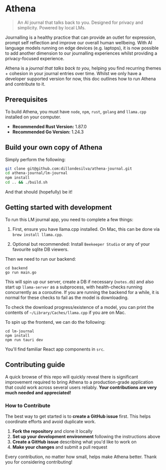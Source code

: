 # Athena
> An AI journal that talks back to you. Designed for privacy and simplicity. Powered by local LMs.

Journalling is a healthy practice that can provide an outlet for expression, prompt self reflection and improve our overall human wellbeing. With AI language models running on edge devices (e.g. laptops), it is now possible to add another dimension to our journalling experiences whilst providing a privacy-focused experience.

Athena is a *journal that talks back to you*, helping you find recurring themes + cohesion in your journal entries over time. Whilst we only have a developer supported version for now, this doc outlines how to run Athena and contribute to it.

## Prerequisites

To build Athena, you must have `node`, `npm`, `rust`, `golang` and `llama.cpp` installed on your computer.

- **Recommended Rust Version:** 1.87.0
- **Recommended Go Version:** 1.24.3

## Build your own copy of Athena
Simply perform the following:

```bash
git clone git@github.com:dillondesilva/athena-journal.git
cd athena-journal/lm-journal
npm install
cd .. && ./build.sh
```

And that should (hopefully) be it!

## Getting started with development

To run this LM journal app, you need to complete a few things:

1. First, ensure you have llama.cpp installed. On Mac, this can be done via `brew install llama.cpp`.

2. Optional but recommended: Install `Beekeeper Studio` or any of your favourite sqlite DB viewers.

Then we need to run our backend:

```
cd backend
go run main.go
```

This will spin up our server, create a DB if necessary (`notes.db`) and also start up `llama-server` as a subprocess, with health-checks running concurrently as a coroutine. If you are running the backend for a while, it is normal for these checks to fail as the model is downloading.

To check the download progress/existence of a model, you can print the contents of `~/Library/Caches/llama.cpp` if you are on Mac.

To spin up the frontend, we can do the following:

```
cd lm-journal
npm install
npm run tauri dev
```

You'll find familiar React app components in `src`.

## Contributing guide

A quick browse of this repo will quickly reveal there is significant improvement required to bring Athena to a production-grade application that could work across several users reliably. **Your contributions are very much needed and appreciated!**

### How to Contribute

The best way to get started is to **create a GitHub issue** first. This helps coordinate efforts and avoid duplicate work.

1. **Fork the repository** and clone it locally
2. **Set up your development environment** following the instructions above
3. **Create a GitHub issue** describing what you'd like to work on
4. **Make your changes** and submit a pull request

Every contribution, no matter how small, helps make Athena better. Thank you for considering contributing! 
